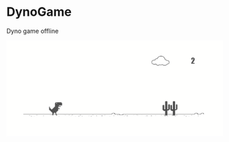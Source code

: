 # DynoGame
Dyno game offline


![DynoGame](https://github.com/PeralStudio/DynoGame/blob/main/img/capture.png)
